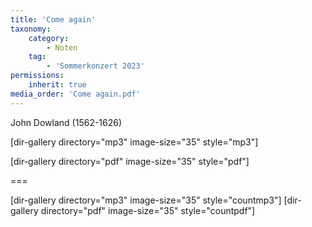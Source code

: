 ```yaml
---
title: 'Come again'
taxonomy:
    category:
        - Noten
    tag:
        - 'Sommerkonzert 2023'
permissions:
    inherit: true
media_order: 'Come again.pdf'
---
```


John Dowland (1562-1626)

[dir-gallery directory="mp3" image-size="35" style="mp3"]

[dir-gallery directory="pdf" image-size="35" style="pdf"]

===

[dir-gallery directory="mp3" image-size="35" style="countmp3"]
[dir-gallery directory="pdf" image-size="35" style="countpdf"]